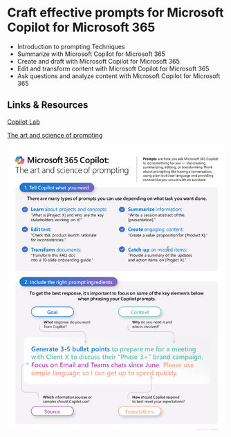 # Craft effective prompts for Microsoft Copilot for Microsoft 365

- Introduction to prompting Techniques
- Summarize with Microsoft Copilot for Microsoft 365
- Create and draft with Microsoft Copilot for Microsoft 365
- Edit and transform content with Microsoft Copilot for Microsoft 365
- Ask questions and analyze content with Microsoft Copilot for Microsoft 365

## Links & Resources

[Copilot Lab](https://copilot.cloud.microsoft/en-US/prompts)

[The art and science of prompting](https://adoption.microsoft.com/files/copilot/Prompt-ingredients-one-pager.pdf)

![prompting](_images/prompting.jpg)